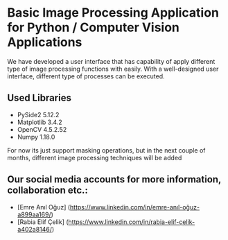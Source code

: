 # Basic Image Processing Application for Python / Computer Vision Applications


We have developed a user interface that has capability of apply different type of image processing functions with easily. With a well-designed user interface, different type of processes can be executed.


##  Used  Libraries ##

- PySide2 5.12.2
- Matplotlib 3.4.2
- OpenCV 4.5.2.52
- Numpy 1.18.0


For now its just support masking operations, but in the next couple of months, different image processing techniques will be added



## Our social media accounts for more information, collaboration etc.: ##

- [Emre Anıl Oğuz] (https://www.linkedin.com/in/emre-anıl-oğuz-a899aa169/)
- [Rabia Elif Çelik] (https://www.linkedin.com/in/rabia-elif-çelik-a402a8146/)

